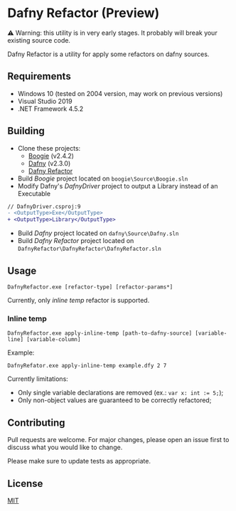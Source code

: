 # Dafny Refactor (Preview)

⚠️ Warning: this utility is in very early stages. It probably will break your existing source code.

Dafny Refactor is a utility for apply some refactors on dafny sources.

## Requirements

- Windows 10 (tested on 2004 version, may work on previous versions)
- Visual Studio 2019
- .NET Framework 4.5.2

## Building

- Clone these projects:
    - [Boogie](https://github.com/boogie-org/boogie) (v2.4.2)
    - [Dafny](https://github.com/dafny-lang/dafny) (v2.3.0)
    - [Dafny Refactor](https://github.com/jonasbantunes/DafnyRefactor)
- Build _Boogie_ project located on `boogie\Source\Boogie.sln`
- Modify Dafny's _DafnyDriver_ project to output a Library instead of an Executable

```diff
// DafnyDriver.csproj:9
- <OutputType>Exe</OutputType>
+ <OutputType>Library</OutputType>
```

- Build _Dafny_ project located on `dafny\Source\Dafny.sln`
- Build _Dafny Refactor_ project located on `DafnyRefactor\DafnyRefactor\DafnyRefactor.sln`

## Usage

```batch
DafnyRefactor.exe [refactor-type] [refactor-params*]
```

Currently, only _inline temp_ refactor is supported.

### Inline temp

```batch
DafnyRefactor.exe apply-inline-temp [path-to-dafny-source] [variable-line] [variable-column]
```

Example:

```batch
DafnyRefator.exe apply-inline-temp example.dfy 2 7
```

Currently limitations:
- Only single variable declarations are removed (ex.: `var x: int := 5;`);
- Only non-object values are guaranteed to be correctly refactored;

## Contributing
Pull requests are welcome. For major changes, please open an issue first to discuss what you would like to change.

Please make sure to update tests as appropriate.

## License
[MIT](https://choosealicense.com/licenses/mit/)

